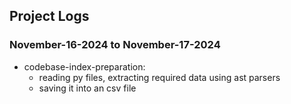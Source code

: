 ## Project Logs

### November-16-2024 to November-17-2024
- codebase-index-preparation: 
  - reading py files, extracting required data using ast parsers 
  - saving it into an csv file 
